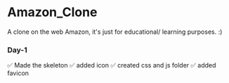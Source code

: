 # Amazon_Clone
A clone on the web Amazon, it's just for educational/ learning purposes. :)

### **Day-1**

✅ Made the skeleton
✅ added icon
✅ created css and js folder
✅ added favicon